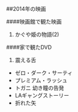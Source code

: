 ##2014年の映画

####映画館で観た映画

1. かぐや姫の物語(2)

####家で観たDVD

1. 震える舌
- ゼロ・ダーク・サーティ
- プレミアム・ラッシュ
- トガニ 幼き瞳の告発
- LAギャングストーリー
- 折れた矢